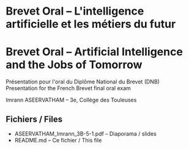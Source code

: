 # Brevet Oral – L'intelligence artificielle et les métiers du futur  
# Brevet Oral – Artificial Intelligence and the Jobs of Tomorrow

Présentation pour l'oral du Diplôme National du Brevet (DNB)  
Presentation for the French Brevet final oral exam

Imrann ASEERVATHAM – 3e, Collège des Touleuses

## Fichiers / Files
- ASEERVATHAM_Imrann_3B-5-1.pdf –  Diaporama  / slides  
- README.md – Ce fichier / This file
